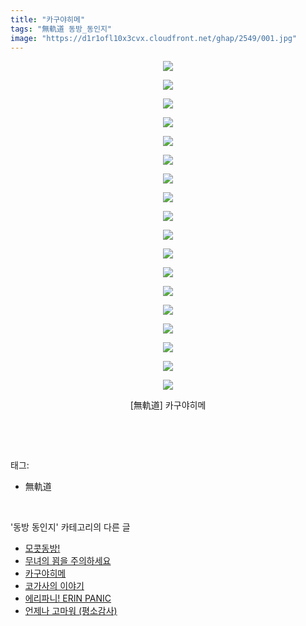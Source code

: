 ```yaml
---
title: "카구야히메"
tags: "無軌道 동방_동인지"
image: "https://d1r1ofl10x3cvx.cloudfront.net/ghap/2549/001.jpg"
---
```

<div class="article">
<p style="text-align: center; clear: none; float: none;"><img src="{{ site.imgserver7 }}/ghap/2549/001.jpg"/></p>
<p style="text-align: center; clear: none; float: none;"><img src="{{ site.imgserver7 }}/ghap/2549/002.jpg"/></p>
<p style="text-align: center; clear: none; float: none;"><img src="{{ site.imgserver7 }}/ghap/2549/003.jpg"/></p>
<p style="text-align: center; clear: none; float: none;"><img src="{{ site.imgserver7 }}/ghap/2549/004.jpg"/></p>
<p style="text-align: center; clear: none; float: none;"><img src="{{ site.imgserver7 }}/ghap/2549/005.jpg"/></p>
<p style="text-align: center; clear: none; float: none;"><img src="{{ site.imgserver7 }}/ghap/2549/006.jpg"/></p>
<p style="text-align: center; clear: none; float: none;"><img src="{{ site.imgserver7 }}/ghap/2549/007.jpg"/></p>
<p style="text-align: center; clear: none; float: none;"><img src="{{ site.imgserver7 }}/ghap/2549/008.jpg"/></p>
<p style="text-align: center; clear: none; float: none;"><img src="{{ site.imgserver7 }}/ghap/2549/009.jpg"/></p>
<p style="text-align: center; clear: none; float: none;"><img src="{{ site.imgserver7 }}/ghap/2549/010.jpg"/></p>
<p style="text-align: center; clear: none; float: none;"><img src="{{ site.imgserver7 }}/ghap/2549/011.jpg"/></p>
<p style="text-align: center; clear: none; float: none;"><img src="{{ site.imgserver7 }}/ghap/2549/012.jpg"/></p>
<p style="text-align: center; clear: none; float: none;"><img src="{{ site.imgserver7 }}/ghap/2549/013.jpg"/></p>
<p style="text-align: center; clear: none; float: none;"><img src="{{ site.imgserver7 }}/ghap/2549/014.jpg"/></p>
<p style="text-align: center; clear: none; float: none;"><img src="{{ site.imgserver7 }}/ghap/2549/015.jpg"/></p>
<p style="text-align: center; clear: none; float: none;"><img src="{{ site.imgserver7 }}/ghap/2549/016.jpg"/></p>
<p style="text-align: center; clear: none; float: none;"><img src="{{ site.imgserver7 }}/ghap/2549/017.jpg"/></p>
<p style="text-align: center; clear: none; float: none;"><img src="{{ site.imgserver7 }}/ghap/2549/018.jpg"/></p>
<p style="text-align: center; clear: none; float: none;">[無軌道] 카구야히메</p>
<p><br/></p>
</div><br/>
<div class="tagTrail">
<p>태그: </p>
<ul>
<li>無軌道</li>
</ul>
</div><br/>
<div class="another">
<p>'동방 동인지' 카테고리의 다른 글</p>
<ul>
<li><a href="/ghap_2551">모콧동방!</a></li>
<li><a href="/ghap_2550">무녀의 꾐을 주의하세요</a></li>
<li><a href="/ghap_2549">카구야히메</a></li>
<li><a href="/ghap_2548">코가사의 이야기</a></li>
<li><a href="/ghap_2547">에리파니! ERIN PANIC</a></li>
<li><a href="/ghap_2546">언제나 고마워 (평소감사)</a></li>
</ul>
</div><br/>
<div class="cb_module cb_fluid">
<div class="cb_wrt cb_profile">
</div><!-- commentList close -->
</div><br/>
